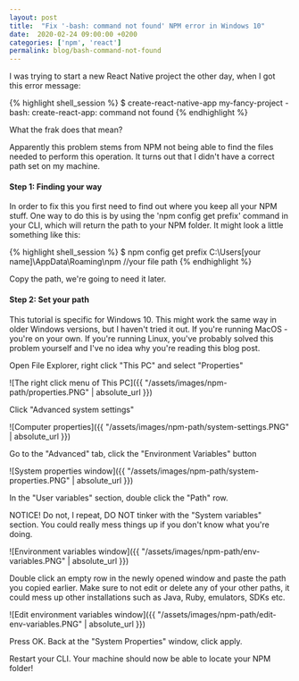 ```yaml
---
layout: post
title:  "Fix '-bash: command not found' NPM error in Windows 10"
date:  2020-02-24 09:00:00 +0200
categories: ['npm', 'react']
permalink: blog/bash-command-not-found
---
```


I was trying to start a new React Native project the other day, when I got this error message:

{% highlight shell_session %}
$ create-react-native-app my-fancy-project
-bash: create-react-app: command not found
{% endhighlight %}

What the frak does that mean?

Apparently this problem stems from NPM not being able to find the files needed to perform this operation. It turns out that I didn't have a correct
path set on my machine.

<h4>Step 1: Finding your way</h4>

In order to fix this you first need to find out where you keep all your NPM stuff. One way to do this is by using the 'npm config get prefix' command in
your CLI, which will return the path to your NPM folder. It might look a little something like this:

{% highlight shell_session %}
$ npm config get prefix
C:\Users\[your name]\AppData\Roaming\npm //your file path
{% endhighlight %}

Copy the path, we're going to need it later.

<h4>Step 2: Set your path</h4>

This tutorial is specific for Windows 10. This might work the same way in older Windows versions, but I haven't tried it out. If you're running MacOS -
you're on your own. If you're running Linux, you've probably solved this problem yourself and I've no idea why you're reading this blog post.

Open File Explorer, right click "This PC" and select "Properties"

![The right click menu of This PC]({{ "/assets/images/npm-path/properties.PNG" | absolute_url }})

Click "Advanced system settings"

![Computer properties]({{ "/assets/images/npm-path/system-settings.PNG" | absolute_url }})

Go to the "Advanced" tab, click the "Environment Variables" button

![System properties window]({{ "/assets/images/npm-path/system-properties.PNG" | absolute_url }})

In the "User variables" section, double click the "Path" row.

NOTICE! Do not, I repeat, DO NOT tinker with the "System variables" section. You could really mess things up if you don't know what you're doing.

![Environment variables window]({{ "/assets/images/npm-path/env-variables.PNG" | absolute_url }})

Double click an empty row in the newly opened window and paste the path you copied earlier. Make sure to not edit or delete any of your other paths,
it could mess up other installations such as Java, Ruby, emulators, SDKs etc.

![Edit environment variables window]({{ "/assets/images/npm-path/edit-env-variables.PNG" | absolute_url }})

Press OK. Back at the "System Properties" window, click apply.

Restart your CLI. Your machine should now be able to locate your NPM folder!
